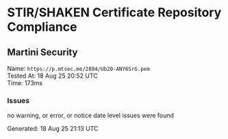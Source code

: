 # STIR/SHAKEN Certificate Repository Compliance

## Martini Security

Name: `https://p.mtsec.me/2884/Ub20-ANY6SrG.pem`\
Tested At: 18 Aug 25 20:52 UTC\
Time: 173ms

### Issues

no warning, or error, or notice date level issues were found

Generated: 18 Aug 25 21:13 UTC